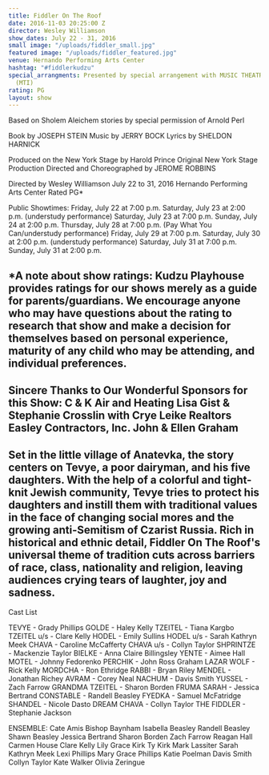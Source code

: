 ```yaml
---
title: Fiddler On The Roof
date: 2016-11-03 20:25:00 Z
director: Wesley Williamson
show_dates: July 22 - 31, 2016
small image: "/uploads/fiddler_small.jpg"
featured image: "/uploads/fiddler_featured.jpg"
venue: Hernando Performing Arts Center
hashtag: "#fiddlerkudzu"
special_arrangments: Presented by special arrangement with MUSIC THEATRE INTERNATIONAL
  (MTI)
rating: PG
layout: show
---
```


Based on Sholem Aleichem stories by special permission of Arnold Perl

Book by JOSEPH STEIN 
Music by JERRY BOCK 
Lyrics by SHELDON HARNICK

Produced on the New York Stage by Harold Prince
Original New York Stage Production Directed and Choreographed by JEROME ROBBINS

Directed by Wesley Williamson
July 22 to 31, 2016
Hernando Performing Arts Center
Rated PG*

Public Showtimes: 
Friday, July 22 at 7:00 p.m.
Saturday, July 23 at 2:00 p.m. (understudy performance)
Saturday, July 23 at 7:00 p.m.
Sunday, July 24 at 2:00 p.m.
Thursday, July 28 at 7:00 p.m. (Pay What You Can/understudy performance)
Friday, July 29 at 7:00 p.m.
Saturday, July 30 at 2:00 p.m. (understudy performance)
Saturday, July 31 at 7:00 p.m.
Sunday, July 31 at 2:00 p.m.

*A note about show ratings: Kudzu Playhouse provides ratings for our shows merely as a guide for parents/guardians.  We encourage anyone who may have questions about the rating to research that show and make a decision for themselves based on personal experience, maturity of any child who may be attending, and individual preferences. 
---
Sincere Thanks to Our Wonderful Sponsors for this Show:
C & K Air and Heating
Lisa Gist & Stephanie Crosslin with Crye Leike Realtors
Easley Contractors, Inc.
John & Ellen Graham
---
Set in the little village of Anatevka, the story centers on Tevye, a poor dairyman, and his five daughters. With the help of a colorful and tight-knit Jewish community, Tevye tries to protect his daughters and instill them with traditional values in the face of changing social mores and the growing anti-Semitism of Czarist Russia. Rich in historical and ethnic detail, Fiddler On The Roof's universal theme of tradition cuts across barriers of race, class, nationality and religion, leaving audiences crying tears of laughter, joy and sadness.
---
Cast List

TEVYE - Grady Phillips
GOLDE - Haley Kelly
TZEITEL - Tiana Kargbo
TZEITEL u/s - Clare Kelly
HODEL - Emily Sullins
HODEL u/s - Sarah Kathryn Meek
CHAVA - Caroline McCafferty
CHAVA u/s - Collyn Taylor
SHPRINTZE - Mackenzie Taylor
BIELKE - Anna Claire Billingsley
YENTE - Aimee Hall
MOTEL - Johnny Fedorenko
PERCHIK - John Ross Graham
LAZAR WOLF - Rick Kelly
MORDCHA - Ron Ethridge
RABBI - Bryan Riley
MENDEL - Jonathan Richey
AVRAM - Corey Neal
NACHUM - Davis Smith
YUSSEL - Zach Farrow
GRANDMA TZEITEL - Sharon Borden
FRUMA SARAH - Jessica Bertrand
CONSTABLE - Randell Beasley
FYEDKA - Samuel McFatridge
SHANDEL - Nicole Dasto
DREAM CHAVA - Collyn Taylor
THE FIDDLER - Stephanie Jackson

ENSEMBLE:
Cate Amis
Bishop Baynham
Isabella Beasley
Randell Beasley
Shawn Beasley
Jessica Bertrand
Sharon Borden
Zach Farrow
Reagan Hall
Carmen House
Clare Kelly
Lily Grace Kirk
Ty Kirk
Mark Lassiter
Sarah Kathryn Meek
Lexi Phillips
Mary Grace Phillips
Katie Poelman
Davis Smith
Collyn Taylor
Kate Walker
Olivia Zeringue